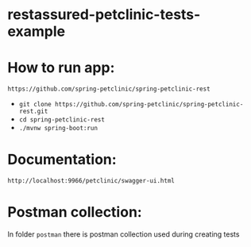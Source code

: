 # restassured-petclinic-tests-example

# How to run app:
`https://github.com/spring-petclinic/spring-petclinic-rest`

- `git clone https://github.com/spring-petclinic/spring-petclinic-rest.git`
- `cd spring-petclinic-rest`
- `./mvnw spring-boot:run`

# Documentation:
`http://localhost:9966/petclinic/swagger-ui.html`

# Postman collection:
In folder `postman` there is postman collection used during creating tests